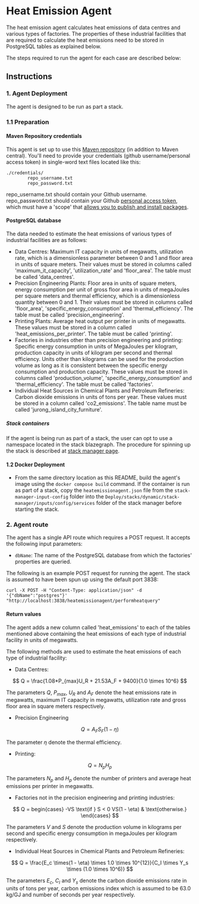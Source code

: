 # Heat Emission Agent

The heat emission agent calculates heat emissions of data centres and various types of factories. The properties of these industrial facilities that are required to calculate the heat emissions need to be stored in PostgreSQL tables as explained below. 



The steps required to run the agent for each case are described below:

## Instructions

### 1. Agent Deployment

The agent is designed to be run as part a stack.  


### 1.1 Preparation

#### Maven Repository credentials

This agent is set up to use this [Maven repository](https://maven.pkg.github.com/cambridge-cares/TheWorldAvatar/) (in addition to Maven central). You'll need to provide your credentials (github username/personal access token) in single-word text files located like this:
```
./credentials/
        repo_username.txt
        repo_password.txt
```
repo_username.txt should contain your Github username. repo_password.txt should contain your Github [personal access token](https://docs.github.com/en/github/authenticating-to-github/creating-a-personal-access-token),
which must have a 'scope' that [allows you to publish and install packages](https://docs.github.com/en/packages/working-with-a-github-packages-registry/working-with-the-apache-maven-registry#authenticating-to-github-packages).


#### PostgreSQL database

The data needed to estimate the heat emissions of various types of industrial facilities are as follows:

- Data Centres: Maximum IT capacity in units of megawatts, utilization rate, which is a dimensionless parameter between 0 and 1 and floor area in units of square meters. Their values must be stored in columns called 'maximum_it_capacity', 'utilization_rate' and 'floor_area'. The table must be called 'data_centres'.
- Precision Engineering Plants: Floor area in units of square meters, energy consumption per unit of gross floor area in units of megaJoules per square meters and thermal efficiency, which is a dimensionless quantity between 0 and 1. Their values must be stored in columns called 'floor_area', 'specific_energy_consumption' and 'thermal_efficiency'. The table must be called 'precision_engineering'.
- Printing Plants: Average heat output per printer in units of megawatts. These values must be stored in a column called 'heat_emissions_per_printer'. The table must be called 'printing'.
- Factories in industries other than precision engineering and printing: Specific energy consumption in units of MegaJoules per kilogram, production capacity in units of kilogram per second and thermal efficiency. Units other than kilograms can be used for the production volume as long as it is consistent between the specific energy consumption and production capacity. These values must be stored in columns called 'production_volume', 'specific_energy_consumption' and 'thermal_efficiency'. The table must be called 'factories'.
- Individual Heat Sources in Chemical Plants and Petroleum Refineries: Carbon dioxide emissions in units of tons per year. These values must be stored in a column called 'co2_emissions'. The table name must be called 'jurong_island_city_furniture'.   




##### Stack containers
If the agent is being run as part of a stack, the user can opt to use a namespace located in the stack blazegraph. The procedure for spinning up the stack is described at [stack manager page](https://github.com/cambridge-cares/TheWorldAvatar/tree/main/Deploy/stacks/dynamic/stack-manager).

#### 1.2 Docker Deployment

- From the same directory location as this README, build the agent's image using the `docker compose build` command. If the container is run as part of a stack, copy the `heatemissionagent.json` file from the `stack-manager-input-config` folder into the `Deploy/stacks/dynamic/stack-manager/inputs/config/services` folder of the stack manager before starting the stack.


### 2. Agent route

The agent has a single API route which requires a POST request. It accepts the following input parameters:

- ```dbName```: The name of the PostgreSQL database from which the factories' properties are queried. 

The following is an example POST request for running the agent. The stack is assumed to have been spun up using the default port 3838:

```
curl -X POST -H "Content-Type: application/json" -d '{"dbName":"postgres"}'  "http://localhost:3838/heatemissionagent/performheatquery"
```




#### Return values 


The agent adds a new column called 'heat_emissions' to each of the tables mentioned above containing the heat emissions of each type of industrial facility in units of megawatts.

The following methods are used to estimate the heat emissions of each type of industrial facility:

- Data Centres:

$$ Q = \frac{1.08*P_{max}U_R + 21.53A_F + 9400}{1.0 \times 10^6} $$

The parameters $Q$, $P_{max}$, $U_R$ and $A_F$ denote the heat emissions rate in megawatts, maximum IT capacity in megawatts, utilization rate and gross floor area in square meters respectively.

- Precision Engineering

$$ Q = A_FS_F(1 - \eta) $$

The parameter $\eta$ denote the thermal efficiency.

- Printing:

$$ Q = N_pH_p $$

The parameters $N_p$ and $H_p$ denote the number of printers and average heat emissions per printer in megawatts.

- Factories not in the precision engineering and printing industries:

$$ Q = begin{cases}
    -VS \text{if } S < 0  
    VS(1 - \eta) & \text{otherwise.}
\end{cases} $$

The parameters $V$ and $S$ denote the production volume in kilograms per second and specific energy consumption in megaJoules per kilogram respectively.

- Individual Heat Sources in Chemical Plants and Petroleum Refineries:

$$ Q = \frac{E_c \times(1 - \eta) \times 1.0 \times 10^{12}}{C_I \times Y_s \times (1.0 \times 10^6)} $$

The parameters $E_c$, $C_I$ and $Y_s$ denote the carbon dioxide emissions rate in units of tons per year, carbon emissions index which is assumed to be 63.0 kg/GJ and number of seconds per year respectively. 